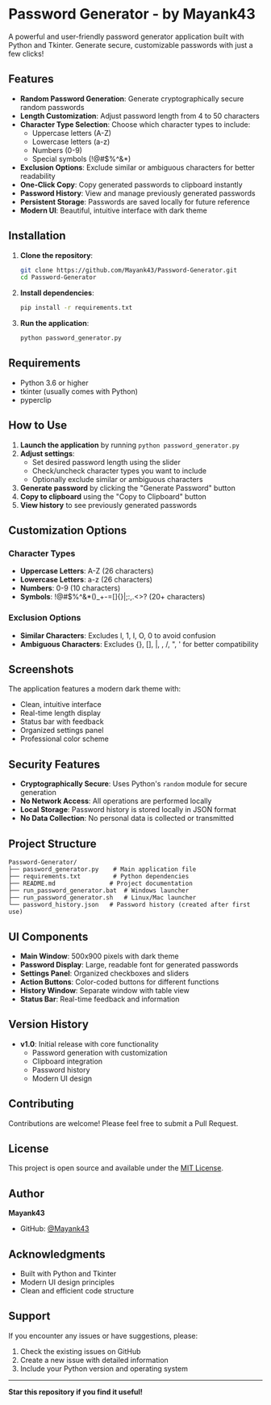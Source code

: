 # Password Generator - by Mayank43

A powerful and user-friendly password generator application built with Python and Tkinter. Generate secure, customizable passwords with just a few clicks!

## Features

- **Random Password Generation**: Generate cryptographically secure random passwords
- **Length Customization**: Adjust password length from 4 to 50 characters
- **Character Type Selection**: Choose which character types to include:
  - Uppercase letters (A-Z)
  - Lowercase letters (a-z)
  - Numbers (0-9)
  - Special symbols (!@#$%^&*)
- **Exclusion Options**: Exclude similar or ambiguous characters for better readability
- **One-Click Copy**: Copy generated passwords to clipboard instantly
- **Password History**: View and manage previously generated passwords
- **Persistent Storage**: Passwords are saved locally for future reference
- **Modern UI**: Beautiful, intuitive interface with dark theme

## Installation

1. **Clone the repository**:
   ```bash
   git clone https://github.com/Mayank43/Password-Generator.git
   cd Password-Generator
   ```

2. **Install dependencies**:
   ```bash
   pip install -r requirements.txt
   ```

3. **Run the application**:
   ```bash
   python password_generator.py
   ```

## Requirements

- Python 3.6 or higher
- tkinter (usually comes with Python)
- pyperclip

## How to Use

1. **Launch the application** by running `python password_generator.py`
2. **Adjust settings**:
   - Set desired password length using the slider
   - Check/uncheck character types you want to include
   - Optionally exclude similar or ambiguous characters
3. **Generate password** by clicking the "Generate Password" button
4. **Copy to clipboard** using the "Copy to Clipboard" button
5. **View history** to see previously generated passwords

## Customization Options

### Character Types
- **Uppercase Letters**: A-Z (26 characters)
- **Lowercase Letters**: a-z (26 characters)
- **Numbers**: 0-9 (10 characters)
- **Symbols**: !@#$%^&*()_+-=[]{}|;:,.<>? (20+ characters)

### Exclusion Options
- **Similar Characters**: Excludes l, 1, I, O, 0 to avoid confusion
- **Ambiguous Characters**: Excludes {}, [], |, \, /, ", ' for better compatibility

## Screenshots

The application features a modern dark theme with:
- Clean, intuitive interface
- Real-time length display
- Status bar with feedback
- Organized settings panel
- Professional color scheme

## Security Features

- **Cryptographically Secure**: Uses Python's `random` module for secure generation
- **No Network Access**: All operations are performed locally
- **Local Storage**: Password history is stored locally in JSON format
- **No Data Collection**: No personal data is collected or transmitted

## Project Structure

```
Password-Generator/
├── password_generator.py    # Main application file
├── requirements.txt         # Python dependencies
├── README.md               # Project documentation
├── run_password_generator.bat  # Windows launcher
├── run_password_generator.sh   # Linux/Mac launcher
└── password_history.json   # Password history (created after first use)
```

## UI Components

- **Main Window**: 500x900 pixels with dark theme
- **Password Display**: Large, readable font for generated passwords
- **Settings Panel**: Organized checkboxes and sliders
- **Action Buttons**: Color-coded buttons for different functions
- **History Window**: Separate window with table view
- **Status Bar**: Real-time feedback and information

## Version History

- **v1.0**: Initial release with core functionality
  - Password generation with customization
  - Clipboard integration
  - Password history
  - Modern UI design

## Contributing

Contributions are welcome! Please feel free to submit a Pull Request.

## License

This project is open source and available under the [MIT License](LICENSE).

## Author

**Mayank43**
- GitHub: [@Mayank43](https://github.com/Mayank43)

## Acknowledgments

- Built with Python and Tkinter
- Modern UI design principles
- Clean and efficient code structure

## Support

If you encounter any issues or have suggestions, please:
1. Check the existing issues on GitHub
2. Create a new issue with detailed information
3. Include your Python version and operating system

---

**Star this repository if you find it useful!**

